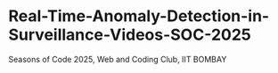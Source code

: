 # Real-Time-Anomaly-Detection-in-Surveillance-Videos-SOC-2025
Seasons of Code 2025, Web and Coding Club, IIT BOMBAY
